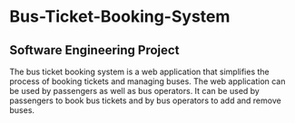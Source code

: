 # Bus-Ticket-Booking-System
## Software Engineering Project

The bus ticket booking system is a web application that simplifies the process of booking tickets
and managing buses. The web application can be used by passengers as well as bus operators.
It can be used by passengers to book bus tickets and by bus operators to add and remove buses.
